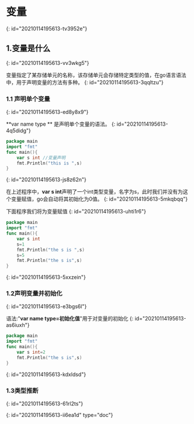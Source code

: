 # 变量
{: id="20210114195613-tv3952e"}

## 1.变量是什么
{: id="20210114195613-vv3wkg5"}

变量指定了某存储单元的名称，该存储单元会存储特定类型的值，在go语言语法中，用于声明变量的方法有多种。
{: id="20210114195613-3qqltzu"}

### 1.1 声明单个变量
{: id="20210114195613-ed8y8x9"}

**var name type ** 是声明单个变量的语法。
{: id="20210114195613-4q5didg"}

```go
package main
import "fmt"
func main(){
    var s int //变量声明
    fmt.Println("this is ",s)
}
```
{: id="20210114195613-js8z62n"}

在上述程序中，**var s int**声明了一个int类型变量，名字为s，此时我们并没有为这个变量赋值，go会自动将其初始化为0值。
{: id="20210114195613-5mkqbqq"}

下面程序我们将为变量赋值
{: id="20210114195613-uhti1r6"}

```go
package main
import "fmt"
func main(){
    var s int
    s=1
    fmt.Println("the s is ",s)
    s=5
    fmt.Println("the s is",s)
}
```
{: id="20210114195613-5xxzein"}

### 1.2声明变量并初始化
{: id="20210114195613-e3bgs6l"}

语法:"**var name type=初始化值**"用于对变量的初始化
{: id="20210114195613-as6iuxh"}

```go
package main
import "fmt"
func main(){
    var s int=2
    fmt.Println("the s is",s)
}
```
{: id="20210114195613-kdxldsd"}

### 1.3类型推断
{: id="20210114195613-61rl2ts"}


{: id="20210114195613-ii6ea1d" type="doc"}
